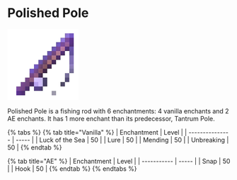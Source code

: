 # Polished Pole

![](<../../.gitbook/assets/Polished Pole (1).gif>)

Polished Pole is a fishing rod with 6 enchantments: 4 vanilla enchants and 2 AE enchants. It has 1 more enchant than its predecessor, Tantrum Pole.

{% tabs %}
{% tab title="Vanilla" %}
| Enchantment     | Level |
| --------------- | ----- |
| Luck of the Sea | 50    |
| Lure            | 50    |
| Mending         | 50    |
| Unbreaking      | 50    |
{% endtab %}

{% tab title="AE" %}
| Enchantment | Level |
| ----------- | ----- |
| Snap        | 50    |
| Hook        | 50    |
{% endtab %}
{% endtabs %}
